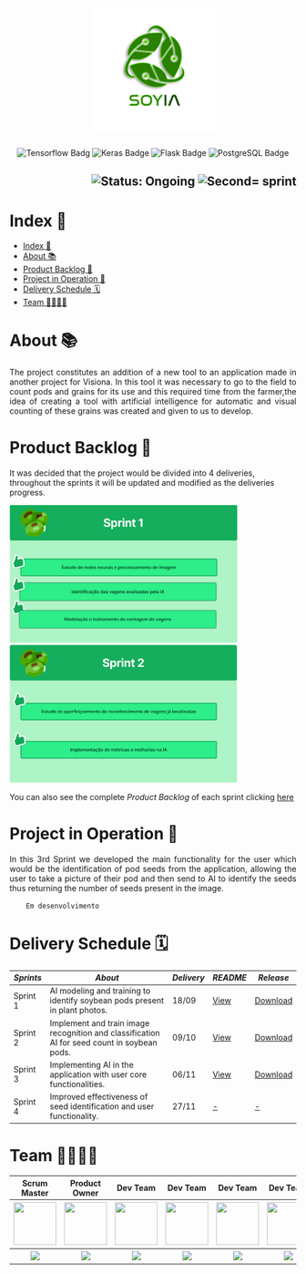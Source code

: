 <h1 align="center">
        <img src="https://github.com/medrenan/SoyIA/blob/main/doc/Imagens/Logo/logo.png" alt="Logo SoyIA" width="220px" height="220px">
</h1>
<p align="center">
        <img src="https://img.shields.io/badge/TensorFlow-%23FF6F00.svg?style=for-the-badge&logo=TensorFlow&logoColor=white" alt="Tensorflow Badg">
        <img src="https://img.shields.io/badge/Keras-%23D00000.svg?style=for-the-badge&logo=Keras&logoColor=white" alt="Keras Badge">
        <img src="https://img.shields.io/badge/flask-%23000.svg?style=for-the-badge&logo=flask&logoColor=white" alt="Flask Badge">
        <img src="https://img.shields.io/badge/postgres-%23316192.svg?style=for-the-badge&logo=postgresql&logoColor=white" alt="PostgreSQL Badge">
</p>

<h2 align="right">
        <img src="https://img.shields.io/badge/status-ongoing-blue?style=for-the-badge&logo=appveyor" alt="Status: Ongoing">   
        <img src="https://img.shields.io/badge/sprint-3-blue?style=for-the-badge&logo=appveyor" alt="Second= sprint">
</h2>
            

# Index 📎

- [Index 📎](#index-)
- [About 📚](#about-)
- [Product Backlog 📍](#product-backlog-)
- [Project in Operation 📱](#project-in-operation-)
- [Delivery Schedule 🗓](#delivery-schedule-)
- [Team 👩‍💻👨‍💻](#team-)

# About 📚

<p align="justify">The project constitutes an addition of a new tool to an application made in another project for Visiona. In this tool it was necessary to go to the field to count pods and grains for its use and this required time from the farmer,the idea of creating a tool with artificial intelligence for automatic and visual counting of these grains was created and given to us to develop.</p>

# Product Backlog 📍

<p align= "justigy"> It was decided that the project would be divided into 4 deliveries, throughout the sprints it will be updated and modified as the deliveries progress.</p>
<p align="justify">
        <img src="https://github.com/medrenan/SoyIA/blob/main/doc/Product%20Backlog/Product%20Backlog%20Sprint%201.png" width="400"/>
        <img src="https://github.com/medrenan/SoyIA/blob/main/doc/Product%20Backlog/Product%20Backlog%20Sprint%202.png" width="400"/>
        

You can also see the complete *Product Backlog* of each sprint clicking [here](https://docs.google.com/spreadsheets/d/1kvREkN38lj2lWdEc1EylQo3yAcwkrQTZlOtGEeqNCi8/edit?usp=sharing)
</p>

# Project in Operation 📱

   <p align="justify">
        In this 3rd Sprint we developed the main functionality for the user which would be the identification of pod seeds from the application, allowing the user to take a picture of their pod and then send to AI to identify the seeds thus returning the number of seeds present in the image.
        
        Em desenvolvimento
  </p>
        
 
# Delivery Schedule 🗓

 
| *Sprints*  | *About* | *Delivery*    | *README*  | *Release* |
| ---------- | ------  | ------------- | ------    | --------- |
|  Sprint 1  | AI modeling and training to identify soybean pods present in plant photos. | 18/09 | [View](https://github.com/medrenan/SoyIA/edit/main/doc/README/README%20Sprint1.md) | [Download](https://github.com/medrenan/SoyIA/releases/tag/sprint1) |
|  Sprint 2  | Implement and train image recognition and classification AI for seed count in soybean pods.  | 09/10 | [View](https://github.com/medrenan/SoyIA/blob/main/doc/README/README%20Sprint2.md) | [Download](#)|
|  Sprint 3  | Implementing AI in the application with user core functionalities. | 06/11 | [View](https://github.com/medrenan/SoyIA/blob/main/doc/README/README%20Sprint3.md) | [Download](#) |
|  Sprint 4  | Improved effectiveness of seed identification and user functionality. | 27/11 | [-](#) | [-](#) |     

# Team 👩‍💻👨‍💻

<body>
        <div align="center">
                <table>
                <thead>
                        <th>Scrum Master</th>
                        <th>Product Owner</th>
                        <th>Dev Team</th>
                        <th>Dev Team</th>
                        <th>Dev Team</th>
                        <th>Dev Team</th>
                        <th>Dev Team</th>
                        <th>Dev Team</th>
                <thead>
                <tbody>
                        <tr>
                                <th><a href="https://github.com/medrenan"><img src="https://avatars.githubusercontent.com/u/64873343?v=4"" width="75px" height="75px"/></a></th>
                                <th><a href="https://github.com/nicursino"><img src="https://avatars.githubusercontent.com/u/67070670?s=64&v=4" width="75px" height="75px"/></a></th>
                                <th><a href="https://github.com/CarolinaMargiotti"><img src="https://avatars.githubusercontent.com/u/55335180?s=64&v=4" width="75px" height="75px"/></a></th>
                                <th><a href="https://github.com/CristianMateusTB"><img src="https://avatars.githubusercontent.com/u/67056255?s=64&v=4" width="75px" height="75px"/></a></th>
                                <th><a href="https://github.com/DanVargaa"><img src="https://avatars.githubusercontent.com/u/60754290?s=64&v=4" width="75px" height="75px"/></a></th>
                                <th><a href="https://github.com/Ffelipe-Ssilva"><img src="https://avatars.githubusercontent.com/u/65372142?s=64&v=4" width="75px" height="75px"/></a></th>
                                <th><a href="https://github.com/Rafael-BD"><img src="https://avatars.githubusercontent.com/u/67149165?s=64&v=4" width="75px" height="75px"/></a></th>
                                <th><a href="https://github.com/rafaeldossper"><img src="https://avatars.githubusercontent.com/u/68171764?s=64&v=4" width="75px" height="75px"/></a></th>
                        </tr>
                        <tr>
                                <th><a href="https://www.linkedin.com/in/medrenan/""><img src="https://img.shields.io/badge/LinkedIn-0077B5?style=for-the-badge&logo=linkedin&logoColor=white"></a></th>
                                <th><a href="https://www.linkedin.com/in/nicolas-cursino-406935184/"><img src="https://img.shields.io/badge/LinkedIn-0077B5?style=for-the-badge&logo=linkedin&logoColor=white"></a></th>
                                <th><a href="https://www.linkedin.com/in/carolina-margiotti-703897193/"><img src="https://img.shields.io/badge/LinkedIn-0077B5?style=for-the-badge&logo=linkedin&logoColor=white"></a></th>
                                <th><a href="https://www.linkedin.com/mwlite/in/cristian-mateus-2960ab1ab"><img src="https://img.shields.io/badge/LinkedIn-0077B5?style=for-the-badge&logo=linkedin&logoColor=white"></a></th>
                                <th><a href="https://www.linkedin.com/in/daniel-vargas-8b806a184"><img src="https://img.shields.io/badge/LinkedIn-0077B5?style=for-the-badge&logo=linkedin&logoColor=white"></a></th>
                                <th><a href=""><img src="https://img.shields.io/badge/LinkedIn-0077B5?style=for-the-badge&logo=linkedin&logoColor=white"></a></th>
                                <th><a href="https://www.linkedin.com/in/rafael-b-990835209"><img src="https://img.shields.io/badge/LinkedIn-0077B5?style=for-the-badge&logo=linkedin&logoColor=white"></a></th>
                                <th><a href="linkedin.com/in/rafaeldossper"><img src="https://img.shields.io/badge/LinkedIn-0077B5?style=for-the-badge&logo=linkedin&logoColor=white"></a></th>
                        </tr>
                <tbody>
        </table>
        </div>
</body>
